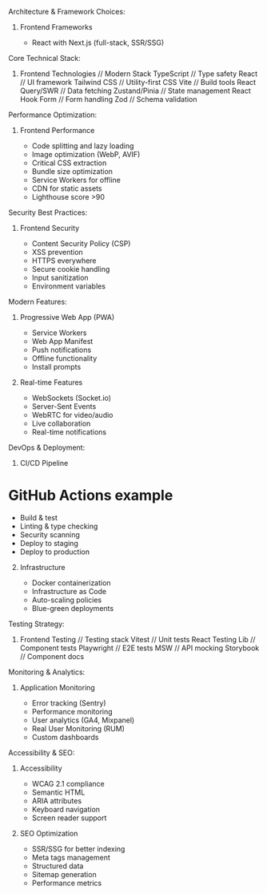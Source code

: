 Architecture & Framework Choices:

1. Frontend Frameworks

   - React with Next.js (full-stack, SSR/SSG)

Core Technical Stack:

1. Frontend Technologies
   // Modern Stack
   TypeScript // Type safety
   React // UI framework
   Tailwind CSS // Utility-first CSS
   Vite // Build tools
   React Query/SWR // Data fetching
   Zustand/Pinia // State management
   React Hook Form // Form handling
   Zod // Schema validation

Performance Optimization:

1. Frontend Performance

   - Code splitting and lazy loading
   - Image optimization (WebP, AVIF)
   - Critical CSS extraction
   - Bundle size optimization
   - Service Workers for offline
   - CDN for static assets
   - Lighthouse score >90

Security Best Practices:

1. Frontend Security

   - Content Security Policy (CSP)
   - XSS prevention
   - HTTPS everywhere
   - Secure cookie handling
   - Input sanitization
   - Environment variables

Modern Features:

1. Progressive Web App (PWA)

   - Service Workers
   - Web App Manifest
   - Push notifications
   - Offline functionality
   - Install prompts

2. Real-time Features

   - WebSockets (Socket.io)
   - Server-Sent Events
   - WebRTC for video/audio
   - Live collaboration
   - Real-time notifications

DevOps & Deployment:

1. CI/CD Pipeline

# GitHub Actions example

- Build & test
- Linting & type checking
- Security scanning
- Deploy to staging
- Deploy to production

2. Infrastructure

   - Docker containerization
   - Infrastructure as Code
   - Auto-scaling policies
   - Blue-green deployments

Testing Strategy:

1. Frontend Testing
   // Testing stack
   Vitest // Unit tests
   React Testing Lib // Component tests
   Playwright // E2E tests
   MSW // API mocking
   Storybook // Component docs

Monitoring & Analytics:

1. Application Monitoring

   - Error tracking (Sentry)
   - Performance monitoring
   - User analytics (GA4, Mixpanel)
   - Real User Monitoring (RUM)
   - Custom dashboards

Accessibility & SEO:

1. Accessibility

   - WCAG 2.1 compliance
   - Semantic HTML
   - ARIA attributes
   - Keyboard navigation
   - Screen reader support

2. SEO Optimization

   - SSR/SSG for better indexing
   - Meta tags management
   - Structured data
   - Sitemap generation
   - Performance metrics
